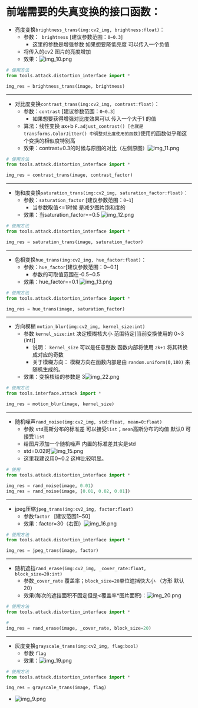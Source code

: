 # 前端需要的失真变换的接口函数：
- 亮度变换`brightness_trans(img:cv2_img, brightness:float)`：
  - 参数：` brightness` [建议参数范围：`0~0.3`]
    - 这里的参数是增强参数 如果想要降低亮度 可以传入一个负值
  - 将传入的cv2 图片的亮度增加 
  - 效果：![img_10.png](asset/img_10.png)

```python
# 使用方法
from tools.attack.distortion_interface import *

img_res = brightness_trans(image, brightness)
```
-----
- 对比度变换`contrast_trans(img:cv2_img, contrast:float)`：
  - 参数：`contrast` [建议参数范围：`0~0.3`]
    - 如果想要获得增强对比度效果可以 传入一个大于1 的值
  - 算法：线性变换 ax+b `F.adjust_contrast() [也就是 transforms.ColorJitter() 中调整对比度使用的函数]`使用的函数似乎和这个变换的相似度特别高
  - 效果：contrast=0.3的时候与原图的对比（左侧原图）![img_11.png](asset/img_11.png)

```python
# 使用方法
from tools.attack.distortion_interface import *

img_res = contrast_trans(image, contrast_factor)
```
-----
- 饱和度变换`saturation_trans(img:cv2_img, saturation_factor:float)`：
  - 参数：`saturation_factor` [建议参数范围：`0~1`]
    - 当参数取值<=1时候 是减少图片饱和度的
  - 效果：当saturation_factor==0.5 ![img_12.png](asset/img_12.png)

```python
# 使用方法
from tools.attack.distortion_interface import *

img_res = saturation_trans(image, saturation_factor)
```
-----
- 色相变换`hue_trans(img:cv2_img, hue_factor:float)`：
  - 参数：`hue_factor`[建议参数范围：0~0.1]
    - 参数的可取值范围在-0.5~0.5
  - 效果：hue_factor==0.1 ![img_13.png](asset/img_13.png)

```python
# 使用方法
from tools.attack.distortion_interface import *

img_res = hue_trans(image, saturation_factor)
```
------
- 方向模糊 `motion_blur(img:cv2_img, kernel_size:int)`
  - 参数 `kernel_size:int` 决定模糊核大小  范围待定[当前变换使用的 0~3 (int)]
    - 说明： `kernel_size` 可以是任意整数 函数内部将使用 `2k+1` 将其转换成对应的奇数
    - 关于模糊方向： 模糊方向在函数内部是由 `random.uniform(0,180)` 来随机生成的。
  - 效果：变换核给的参数是 3![img_22.png](asset/img_22.png)

```python
# 使用方法
from tools.interface.attack import *

img_res = motion_blur(image, kernel_size)
```
-----

- 随机噪声`rand_noise(img:cv2_img, std:float, mean=0:float)`
  - 参数 `std`高斯分布的标准差 可以接受`list`；`mean`高斯分布的均值 默认0 可接受`list`
  - 给图片添加一个随机噪声 内置的标准差其实是std
  - std=0.02时![img_15.png](asset/img_15.png)
  * 这里我建议用0~0.2 这样比较明显。

```python
# 使用
from tools.attack.distortion_interface import *

img_res = rand_noise(image, 0.01)
img_res = rand_noise(image, [0.01, 0.02, 0.01])
```
-----
- jpeg压缩`jpeg_trans(img:cv2_img, factor:float)`
  - 参数`factor ` [建议范围1~50]
  - 效果：factor=30（右图）![img_16.png](asset/img_16.png)

```python
# 使用方法
from tools.attack.distortion_interface import *

img_res = jpeg_trans(image, factor)
```
-----
- 随机遮挡`rand_erase(img:cv2_img, _cover_rate:float, block_size=20:int)`
  - 参数`_cover_rate` 覆盖率；`block_size=20`单位遮挡快大小 （方形 默认20）
  - 效果(每次的遮挡面积不固定但是<覆盖率*图片面积)：![img_20.png](asset/img_20.png)

```python
# 使用方法
from tools.attack.distortion_interface import *

# 
img_res = rand_erase(image, _cover_rate, block_size=20)
```
-----
- 灰度变换`grayscale_trans(img:cv2_img, flag:bool)`
  - 参数 `flag`
  - 效果：![img_19.png](asset/img_19.png)

```python
# 使用方法
from tools.attack.distortion_interface import *

img_res = grayscale_trans(image, flag)
```



- ![img_9.png](asset/img_9.png)